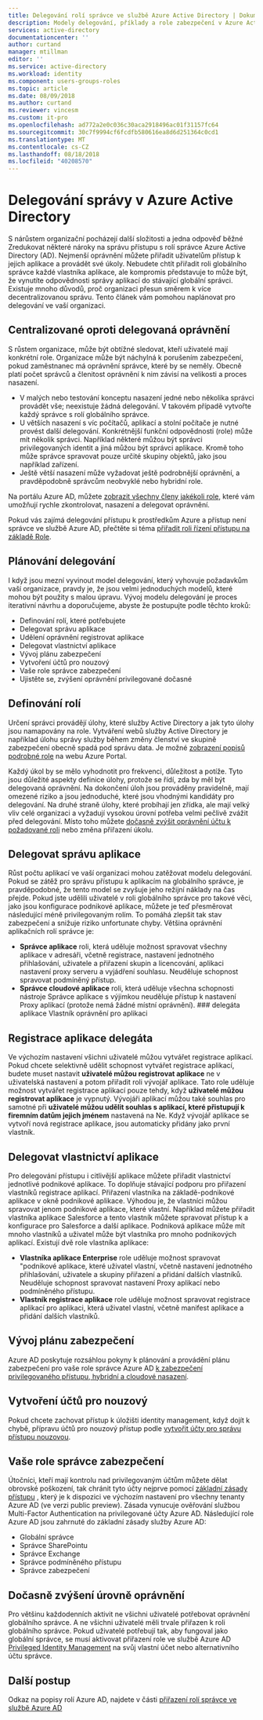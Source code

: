 ```yaml
---
title: Delegování rolí správce ve službě Azure Active Directory | Dokumentace Microsoftu
description: Modely delegování, příklady a role zabezpečení v Azure Active Directory
services: active-directory
documentationcenter: ''
author: curtand
manager: mtillman
editor: ''
ms.service: active-directory
ms.workload: identity
ms.component: users-groups-roles
ms.topic: article
ms.date: 08/09/2018
ms.author: curtand
ms.reviewer: vincesm
ms.custom: it-pro
ms.openlocfilehash: ad772a2e0c036c30aca2918496ac01f31157fc64
ms.sourcegitcommit: 30c7f9994cf6fcdfb580616ea8d6d251364c0cd1
ms.translationtype: MT
ms.contentlocale: cs-CZ
ms.lasthandoff: 08/18/2018
ms.locfileid: "40208570"
---
```

# <a name="delegate-administration-in-azure-active-directory"></a>Delegování správy v Azure Active Directory

S nárůstem organizační pocházejí další složitosti a jedna odpověď běžné Zredukovat některé nároky na správu přístupu s rolí správce Azure Active Directory (AD). Nejmenší oprávnění můžete přiřadit uživatelům přístup k jejich aplikace a provádět své úkoly. Nebudete chtít přiřadit roli globálního správce každé vlastníka aplikace, ale kompromis představuje to může být, že vynutíte odpovědnosti správy aplikací do stávající globální správci. Existuje mnoho důvodů, proč organizaci přesun směrem k více decentralizovanou správu. Tento článek vám pomohou naplánovat pro delegování ve vaší organizaci.

<!--What about reporting? Who has which role and how do I audit?-->


## <a name="centralized-versus-delegated-permissions"></a>Centralizované oproti delegovaná oprávnění

S růstem organizace, může být obtížné sledovat, kteří uživatelé mají konkrétní role. Organizace může být náchylná k porušením zabezpečení, pokud zaměstnanec má oprávnění správce, které by se neměly. Obecně platí počet správců a členitost oprávnění k nim závisí na velikosti a proces nasazení.

* V malých nebo testování konceptu nasazení jedné nebo několika správci provádět vše; neexistuje žádná delegování. V takovém případě vytvořte každý správce s rolí globálního správce.
* U větších nasazení s víc počítačů, aplikací a stolní počítače je nutné provést další delegování. Konkrétnější funkční odpovědnosti (role) může mít několik správci. Například některé můžou být správci privilegovaných identit a jiná můžou být správci aplikace. Kromě toho může správce spravovat pouze určité skupiny objektů, jako jsou například zařízení.
* Ještě větší nasazení může vyžadovat ještě podrobnější oprávnění, a pravděpodobně správcům neobvyklé nebo hybridní role.

Na portálu Azure AD, můžete [zobrazit všechny členy jakékoli role](directory-manage-roles-portal.md), které vám umožňují rychle zkontrolovat, nasazení a delegovat oprávnění.

Pokud vás zajímá delegování přístupu k prostředkům Azure a přístup není správce ve službě Azure AD, přečtěte si téma [přiřadit roli řízení přístupu na základě Role](../../role-based-access-control/role-assignments-portal.md).

## <a name="delegation-planning"></a>Plánování delegování

I když jsou mezní vyvinout model delegování, který vyhovuje požadavkům vaší organizace, pravdy je, že jsou velmi jednoduchých modelů, které mohou být použity s malou úpravu. Vývoj modelu delegování je proces iterativní návrhu a doporučujeme, abyste že postupujte podle těchto kroků:

* Definování rolí, které potřebujete
* Delegovat správu aplikace
* Udělení oprávnění registrovat aplikace
* Delegovat vlastnictví aplikace
* Vývoj plánu zabezpečení
* Vytvoření účtů pro nouzový
* Vaše role správce zabezpečení
* Ujistěte se, zvýšení oprávnění privilegované dočasné

## <a name="define-roles"></a>Definování rolí

Určení správci provádějí úlohy, které služby Active Directory a jak tyto úlohy jsou namapovány na role. Vytváření webů služby Active Directory je například úlohu správy služby během změny členství ve skupině zabezpečení obecně spadá pod správu data. Je možné [zobrazení popisů podrobné role](directory-manage-roles-portal.md) na webu Azure Portal.

Každý úkol by se mělo vyhodnotit pro frekvenci, důležitost a potíže. Tyto jsou důležité aspekty definice úlohy, protože se řídí, zda by měl být delegovaná oprávnění. Na dokončení úloh jsou prováděny pravidelně, mají omezené riziko a jsou jednoduché, které jsou vhodnými kandidáty pro delegování. Na druhé straně úlohy, které probíhají jen zřídka, ale mají velký vliv celé organizaci a vyžadují vysokou úrovní potřeba velmi pečlivě zvážit před delegování. Místo toho můžete [dočasně zvýšit oprávnění účtu k požadované roli](../active-directory-privileged-identity-management-configure.md) nebo změna přiřazení úkolu.

## <a name="delegate-app-administration"></a>Delegovat správu aplikace

Růst počtu aplikací ve vaší organizaci mohou zatěžovat modelu delegování. Pokud se zátěž pro správu přístupu k aplikacím na globálního správce, je pravděpodobné, že tento model se zvyšuje jeho režijní náklady na čas přejde. Pokud jste udělili uživatelé v roli globálního správce pro takové věci, jako jsou konfigurace podnikové aplikace, můžete je teď přesměrovat následující méně privilegovaným rolím. To pomáhá zlepšit tak stav zabezpečení a snižuje riziko unfortunate chyby. Většina oprávnění aplikačních rolí správce je:

* **Správce aplikace** roli, která uděluje možnost spravovat všechny aplikace v adresáři, včetně registrace, nastavení jednotného přihlašování, uživatele a přiřazení skupin a licencování, aplikaci nastavení proxy serveru a vyjádření souhlasu. Neuděluje schopnost spravovat podmíněný přístup.
* **Správce cloudové aplikace** roli, která uděluje všechna schopnosti nástroje Správce aplikace s výjimkou neuděluje přístup k nastavení Proxy aplikací (protože nemá žádné místní oprávnění). ### delegáta aplikace Vlastník oprávnění pro aplikaci

## <a name="delegate-app-registration"></a>Registrace aplikace delegáta

Ve výchozím nastavení všichni uživatelé můžou vytvářet registrace aplikací. Pokud chcete selektivně udělit schopnost vytvářet registrace aplikací, budete muset nastavit **uživatelé můžou registrovat aplikace** ne v uživatelská nastavení a potom přiřadit roli vývojář aplikace. Tato role uděluje možnost vytvářet registrace aplikací pouze tehdy, když **uživatelé můžou registrovat aplikace** je vypnutý. Vývojáři aplikací můžou také souhlas pro samotné při **uživatelé můžou udělit souhlas s aplikací, které přistupují k firemním datům jejich jménem** nastavená na Ne. Když vývojář aplikace se vytvoří nová registrace aplikace, jsou automaticky přidány jako první vlastník.

## <a name="delegate-app-ownership"></a>Delegovat vlastnictví aplikace

Pro delegování přístupu i citlivější aplikace můžete přiřadit vlastnictví jednotlivé podnikové aplikace. To doplňuje stávající podporu pro přiřazení vlastníků registrace aplikací. Přiřazení vlastníka na základě-podnikové aplikace v okně podnikové aplikace. Výhodou je, že vlastníci můžou spravovat jenom podnikové aplikace, které vlastní. Například můžete přiřadit vlastníka aplikace Salesforce a tento vlastník můžete spravovat přístup k a konfigurace pro Salesforce a další aplikace. Podniková aplikace může mít mnoho vlastníků a uživatel může být vlastníka pro mnoho podnikových aplikací. Existují dvě role vlastníka aplikace:

* **Vlastníka aplikace Enterprise** role uděluje možnost spravovat "podnikové aplikace, které uživatel vlastní, včetně nastavení jednotného přihlašování, uživatele a skupiny přiřazení a přidání dalších vlastníků. Neuděluje schopnost spravovat nastavení Proxy aplikací nebo podmíněného přístupu.
* **Vlastník registrace aplikace** role uděluje možnost spravovat registrace aplikací pro aplikaci, která uživatel vlastní, včetně manifest aplikace a přidání dalších vlastníků.

## <a name="develop-a-security-plan"></a>Vývoj plánu zabezpečení

Azure AD poskytuje rozsáhlou pokyny k plánování a provádění plánu zabezpečení pro vaše role správce Azure AD [k zabezpečení privilegovaného přístupu, hybridní a cloudové nasazení](directory-admin-roles-secure.md). 

## <a name="establish-emergency-accounts"></a>Vytvoření účtů pro nouzový

Pokud chcete zachovat přístup k úložišti identity management, když dojít k chybě, přípravu účtů pro nouzový přístup podle [vytvořit účty pro správu přístupu nouzovou](directory-emergency-access.md).

## <a name="secure-your-administrator-roles"></a>Vaše role správce zabezpečení

Útočníci, kteří mají kontrolu nad privilegovaným účtům můžete dělat obrovské poškození, tak chránit tyto účty nejprve pomocí [základní zásady přístupu](https://cloudblogs.microsoft.com/enterprisemobility/2018/06/22/baseline-security-policy-for-azure-ad-admin-accounts-in-public-preview/) , který je k dispozici ve výchozím nastavení pro všechny tenanty Azure AD (ve verzi public preview). Zásada vynucuje ověřování službou Multi-Factor Authentication na privilegované účty Azure AD. Následující role Azure AD jsou zahrnuté do základní zásady služby Azure AD:

* Globální správce
* Správce SharePointu
* Správce Exchange
* Správce podmíněného přístupu
* Správce zabezpečení

## <a name="elevate-privilege-temporarily"></a>Dočasně zvýšení úrovně oprávnění

Pro většinu každodenních aktivit ne všichni uživatelé potřebovat oprávnění globálního správce. A ne všichni uživatelé měli trvale přiřazen k roli globálního správce. Pokud uživatelé potřebují tak, aby fungoval jako globální správce, se musí aktivovat přiřazení role ve službě Azure AD [Privileged Identity Management](../active-directory-privileged-identity-management-configure.md) na svůj vlastní účet nebo alternativního účtu správce.

## <a name="next-steps"></a>Další postup

Odkaz na popisy rolí Azure AD, najdete v části [přiřazení rolí správce ve službě Azure AD](directory-assign-admin-roles.md)
